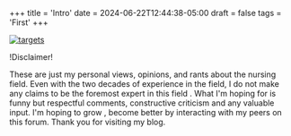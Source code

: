 +++
title = 'Intro'
date = 2024-06-22T12:44:38-05:00
draft = false
tags = 'First'
+++

 [![targets](/images/blgimg1.jpeg)](https://www.facebook.com/profile.php?id=61561547853992)

!Disclaimer!

 These are just my personal views, opinions, and rants about the nursing field. 
 Even with the two decades of experience in the field, I do not make any claims to be  the foremost expert in this field .
 What I'm hoping for is funny but respectful comments, constructive criticism and any valuable input.
 I'm hoping to grow , become better by interacting with my peers on this forum. 
 Thank you for visiting my blog.